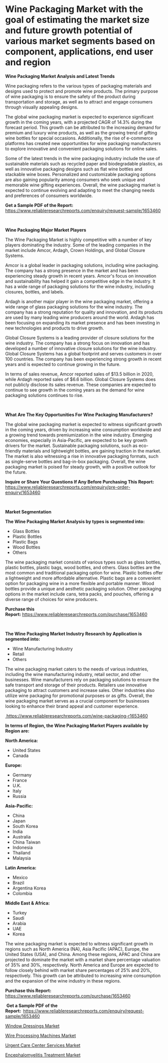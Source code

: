 <p><h1>Wine Packaging Market with the goal of estimating the market size and future growth potential of various market segments based on component, applications, end user and region</h1></p><p><strong>Wine Packaging Market Analysis and Latest Trends</strong></p>
<p><p>Wine packaging refers to the various types of packaging materials and designs used to protect and promote wine products. The primary purpose of wine packaging is to ensure the safety of the product during transportation and storage, as well as to attract and engage consumers through visually appealing designs.</p><p>The global wine packaging market is expected to experience significant growth in the coming years, with a projected CAGR of 14.3% during the forecast period. This growth can be attributed to the increasing demand for premium and luxury wine products, as well as the growing trend of gifting wine bottles for special occasions. Additionally, the rise of e-commerce platforms has created new opportunities for wine packaging manufacturers to explore innovative and convenient packaging solutions for online sales.</p><p>Some of the latest trends in the wine packaging industry include the use of sustainable materials such as recycled paper and biodegradable plastics, as well as innovative packaging designs such as flat wine bottles and stackable wine boxes. Personalized and customizable packaging options are also gaining popularity among consumers who seek unique and memorable wine gifting experiences. Overall, the wine packaging market is expected to continue evolving and adapting to meet the changing needs and preferences of consumers worldwide.</p></p>
<p><strong>Get a Sample PDF of the Report:&nbsp;</strong> <a href="https://www.reliableresearchreports.com/enquiry/request-sample/1653460">https://www.reliableresearchreports.com/enquiry/request-sample/1653460</a></p>
<p>&nbsp;</p>
<p><strong>Wine Packaging Major Market Players</strong></p>
<p><p>The Wine Packaging Market is highly competitive with a number of key players dominating the industry. Some of the leading companies in the market include Amcor, Ardagh, Crown Holdings, and Global Closure Systems.</p><p>Amcor is a global leader in packaging solutions, including wine packaging. The company has a strong presence in the market and has been experiencing steady growth in recent years. Amcor's focus on innovation and sustainability has helped it gain a competitive edge in the industry. It has a wide range of packaging solutions for the wine industry, including closures, bottles, and labels.</p><p>Ardagh is another major player in the wine packaging market, offering a wide range of glass packaging solutions for the wine industry. The company has a strong reputation for quality and innovation, and its products are used by many leading wine producers around the world. Ardagh has been focusing on expanding its market presence and has been investing in new technologies and products to drive growth.</p><p>Global Closure Systems is a leading provider of closure solutions for the wine industry. The company has a strong focus on innovation and has developed a number of innovative closure solutions for the wine industry. Global Closure Systems has a global footprint and serves customers in over 100 countries. The company has been experiencing strong growth in recent years and is expected to continue growing in the future.</p><p>In terms of sales revenue, Amcor reported sales of $13.5 billion in 2020, while Ardagh reported sales of $6.6 billion. Global Closure Systems does not publicly disclose its sales revenue. These companies are expected to continue to see growth in the coming years as the demand for wine packaging solutions continues to rise.</p></p>
<p>&nbsp;</p>
<p><strong>What Are The Key Opportunities For Wine Packaging Manufacturers?</strong></p>
<p><p>The global wine packaging market is expected to witness significant growth in the coming years, driven by increasing wine consumption worldwide and a growing trend towards premiumization in the wine industry. Emerging economies, especially in Asia-Pacific, are expected to be key growth drivers for the market. Sustainable packaging solutions, such as eco-friendly materials and lightweight bottles, are gaining traction in the market. The market is also witnessing a rise in innovative packaging formats, such as single-serve bottles and bag-in-box packaging. Overall, the wine packaging market is poised for steady growth, with a positive outlook for the future.</p></p>
<p><strong>Inquire or Share Your Questions If Any Before Purchasing This Report:</strong> <a href="https://www.reliableresearchreports.com/enquiry/pre-order-enquiry/1653460">https://www.reliableresearchreports.com/enquiry/pre-order-enquiry/1653460</a></p>
<p>&nbsp;</p>
<p><strong>Market Segmentation</strong></p>
<p><strong>The Wine Packaging Market Analysis by types is segmented into:</strong></p>
<p><ul><li>Glass Bottles</li><li>Plastic Bottles</li><li>Plastic Bags</li><li>Wood Bottles</li><li>Others</li></ul></p>
<p><p>The wine packaging market consists of various types such as glass bottles, plastic bottles, plastic bags, wood bottles, and others. Glass bottles are the most common and traditional packaging option for wine. Plastic bottles offer a lightweight and more affordable alternative. Plastic bags are a convenient option for packaging wine in a more flexible and portable manner. Wood bottles provide a unique and aesthetic packaging solution. Other packaging options in the market include cans, tetra packs, and pouches, offering a diverse range of choices for wine producers.</p></p>
<p><strong>Purchase this Report:&nbsp;</strong><a href="https://www.reliableresearchreports.com/purchase/1653460">https://www.reliableresearchreports.com/purchase/1653460</a></p>
<p>&nbsp;</p>
<p><strong>The Wine Packaging Market Industry Research by Application is segmented into:</strong></p>
<p><ul><li>Wine Manufacturing Industry</li><li>Retail</li><li>Others</li></ul></p>
<p><p>The wine packaging market caters to the needs of various industries, including the wine manufacturing industry, retail sector, and other businesses. Wine manufacturers rely on packaging solutions to ensure the safe transport and storage of their products. Retailers use innovative packaging to attract customers and increase sales. Other industries also utilize wine packaging for promotional purposes or as gifts. Overall, the wine packaging market serves as a crucial component for businesses looking to enhance their brand appeal and customer experience.</p></p>
<p><a href="https://www.reliableresearchreports.com/wine-packaging-r1653460">&nbsp;https://www.reliableresearchreports.com/wine-packaging-r1653460</a></p>
<p><strong>In terms of Region, the Wine Packaging Market Players available by Region are:</strong></p>
<p>
    <p> <strong> North America: </strong>
        <ul>
            <li>United States</li>
            <li>Canada</li>
        </ul>
        </p> 
    <p> <strong> Europe: </strong>
        <ul>
            <li>Germany</li>
            <li>France</li>
            <li>U.K.</li>
            <li>Italy</li>
            <li>Russia</li>
        </ul>
        </p> 
    <p> <strong> Asia-Pacific: </strong>
        <ul>
            <li>China</li>
            <li>Japan</li>
            <li>South Korea</li>
            <li>India</li>
            <li>Australia</li>
            <li>China Taiwan</li>
            <li>Indonesia</li>
            <li>Thailand</li>
            <li>Malaysia</li>
        </ul>
        </p> 
    <p> <strong> Latin America: </strong>
        <ul>
            <li>Mexico</li>
            <li>Brazil</li>
            <li>Argentina Korea</li>
            <li>Colombia</li>
        </ul>
        </p> 
    <p> <strong> Middle East & Africa: </strong>
        <ul>
            <li>Turkey</li>
            <li>Saudi</li>
            <li>Arabia</li>
            <li>UAE</li>
            <li>Korea</li>
        </ul>
    </p>
    </p>
<p><p>The wine packaging market is expected to witness significant growth in regions such as North America (NA), Asia Pacific (APAC), Europe, the United States (USA), and China. Among these regions, APAC and China are projected to dominate the market with a market share percentage valuation of 35% and 30%, respectively. North America and Europe are expected to follow closely behind with market share percentages of 25% and 20%, respectively. This growth can be attributed to increasing wine consumption and the expansion of the wine industry in these regions.</p></p>
<p><strong>Purchase this Report: </strong><a href="https://www.reliableresearchreports.com/purchase/1653460">https://www.reliableresearchreports.com/purchase/1653460</a></p>
<p>&nbsp;<strong>Get a Sample PDF of the Report:&nbsp;&nbsp;</strong><a href="https://www.reliableresearchreports.com/enquiry/request-sample/1653460">https://www.reliableresearchreports.com/enquiry/request-sample/1653460</a></p>
<p><strong></strong></p>
<p><p><a href="https://github.com/susanjprice2023/Market-Research-Report-List-1/blob/main/window-dressings-market.md">Window Dressings Market</a></p><p><a href="https://github.com/RosemarieLeffler2023/Market-Research-Report-List-1/blob/main/wire-processing-machines-market.md">Wire Processing Machines Market</a></p><p><a href="https://www.linkedin.com/pulse/urgent-care-center-services-market-analysis-its-cagr-segmentation-xiwze">Urgent Care Center Services Market</a></p><p><a href="https://www.linkedin.com/pulse/encephalomyelitis-treatment-market-analysis-sze-forecasted-vaqme">Encephalomyelitis Treatment Market</a></p></p>